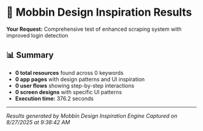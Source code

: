 # 🎨 Mobbin Design Inspiration Results

**Your Request:** Comprehensive test of enhanced scraping system with improved login detection

## 📊 Summary

- **0 total resources** found across 0 keywords
- **0 app pages** with design patterns and UI inspiration
- **0 user flows** showing step-by-step interactions
- **0 screen designs** with specific UI patterns
- **Execution time:** 376.2 seconds

---

*Results generated by Mobbin Design Inspiration Engine*
*Captured on 8/27/2025 at 9:38:42 AM*
